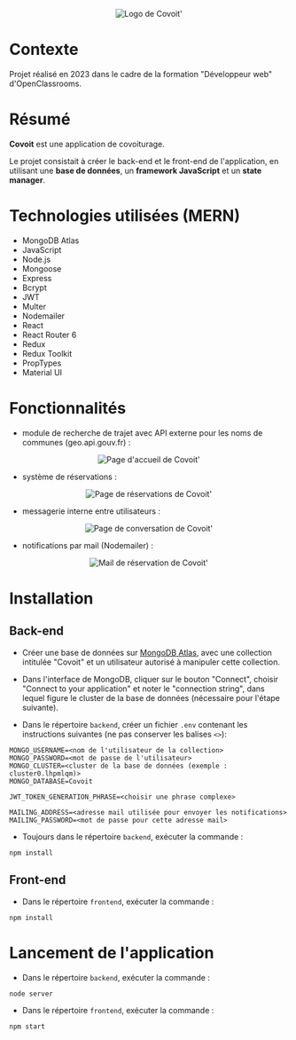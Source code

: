 <center>

![Logo de Covoit'](/frontend/src/assets/img/covoit-logo-bicolor-on-white.png)

</center>

# Contexte

Projet réalisé en 2023 dans le cadre de la formation "Développeur web" d'OpenClassrooms.

# Résumé

**Covoit** est une application de covoiturage.

Le projet consistait à créer le back-end et le front-end de l'application, en utilisant une **base de données**, un **framework JavaScript** et un **state manager**.

# Technologies utilisées (MERN)

-   MongoDB Atlas
-   JavaScript
-   Node.js
-   Mongoose
-   Express
-   Bcrypt
-   JWT
-   Multer
-   Nodemailer
-   React
-   React Router 6
-   Redux
-   Redux Toolkit
-   PropTypes
-   Material UI

# Fonctionnalités

-   module de recherche de trajet avec API externe pour les noms de communes (geo.api.gouv.fr) :

<center>

![Page d'accueil de Covoit'](/frontend/src/assets/img/captures/covoit-home.webp)

</center>

-   système de réservations :

<center>

![Page de réservations de Covoit'](/frontend/src/assets/img/captures/covoit-booking.webp)

</center>

-   messagerie interne entre utilisateurs :

<center>

![Page de conversation de Covoit'](/frontend/src/assets/img/captures/covoit-conversation.webp)

</center>

-   notifications par mail (Nodemailer) :

<center>

![Mail de réservation de Covoit'](/frontend/src/assets/img/captures/covoit-mail.webp)

</center>

# Installation

## Back-end

-   Créer une base de données sur [MongoDB Atlas](https://www.mongodb.com/atlas/database), avec une collection intitulée "Covoit" et un utilisateur autorisé à manipuler cette collection.

-   Dans l'interface de MongoDB, cliquer sur le bouton "Connect", choisir "Connect to your application" et noter le "connection string", dans lequel figure le cluster de la base de données (nécessaire pour l'étape suivante).

-   Dans le répertoire `backend`, créer un fichier `.env` contenant les instructions suivantes (ne pas conserver les balises `<>`):

```
MONGO_USERNAME=<nom de l'utilisateur de la collection>
MONGO_PASSWORD=<mot de passe de l'utilisateur>
MONGO_CLUSTER=<cluster de la base de données (exemple : cluster0.lhpmlqm)>
MONGO_DATABASE=Covoit

JWT_TOKEN_GENERATION_PHRASE=<choisir une phrase complexe>

MAILING_ADDRESS=<adresse mail utilisée pour envoyer les notifications>
MAILING_PASSWORD=<mot de passe pour cette adresse mail>
```

-   Toujours dans le répertoire `backend`, exécuter la commande :

`npm install`

## Front-end

-   Dans le répertoire `frontend`, exécuter la commande :

`npm install`

# Lancement de l'application

-   Dans le répertoire `backend`, exécuter la commande :

`node server`

-   Dans le répertoire `frontend`, exécuter la commande :

`npm start`
